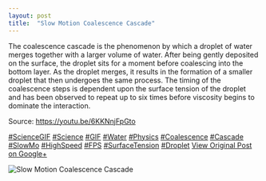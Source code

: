 ```yaml
---
layout: post
title:  "Slow Motion Coalescence Cascade"
---
```


The coalescence cascade is the phenomenon by which a droplet of water merges together with a larger volume of water. After being gently deposited on the surface, the droplet sits for a moment before coalescing into the bottom layer. As the droplet merges, it results in the formation of a smaller droplet that then undergoes the same process. The timing of the coalescence steps is dependent upon the surface tension of the droplet and has been observed to repeat up to six times before viscosity begins to dominate the interaction.   
  
Source: <https://youtu.be/6KKNnjFpGto>  
  
[#ScienceGIF](https://plus.google.com/s/%23ScienceGIF/posts) [#Science](https://plus.google.com/s/%23Science/posts) [#GIF](https://plus.google.com/s/%23GIF/posts) [#Water](https://plus.google.com/s/%23Water/posts) [#Physics](https://plus.google.com/s/%23Physics/posts) [#Coalescence](https://plus.google.com/s/%23Coalescence/posts) [#Cascade](https://plus.google.com/s/%23Cascade/posts) [#SlowMo](https://plus.google.com/s/%23SlowMo/posts) [#HighSpeed](https://plus.google.com/s/%23HighSpeed/posts) [#FPS](https://plus.google.com/s/%23FPS/posts) [#SurfaceTension](https://plus.google.com/s/%23SurfaceTension/posts) [#Droplet](https://plus.google.com/s/%23Droplet/posts)
[View Original Post on Google+](https://plus.google.com/+ColinSullender/posts/G1aRo5ymr3h)

![Slow Motion Coalescence Cascade](https://i.imgur.com/eCZd6Vg.gif)
